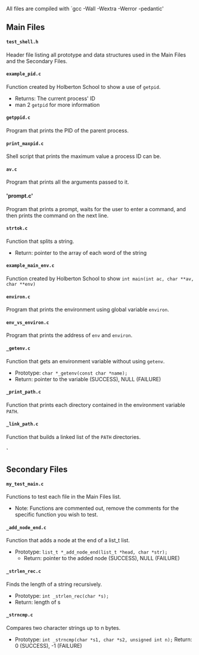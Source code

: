 All files are compiled with `gcc -Wall -Wextra -Werror -pedantic'


## Main Files

#### `test_shell.h`
Header file listing all prototype and data structures used in the Main Files and the Secondary Files.

#### `example_pid.c`
Function created by Holberton School to show a use of `getpid`.
* Returns: The current process' ID
* man 2 `getpid` for more information

#### `getppid.c`
Program that prints the PID of the parent process.

#### `print_maxpid.c`
Shell script that prints the maximum value a process ID can be.

#### `av.c`
Program that prints all the arguments passed to it.

#### 'prompt.c'
Program that prints a prompt, waits for the user to enter a command, and then prints the command on the next line.

#### `strtok.c`
Function that splits a string.
* Return: pointer to the array of each word of the string

#### `example_main_env.c`
Function created by Holberton School to show `int main(int ac, char **av, char **env)`

#### `environ.c`
Program that prints the environment using global variable `environ`.

#### `env_vs_environ.c`
Program that prints the address of `env` and `environ`.

#### `_getenv.c`
Function that gets an environment variable without using `getenv`.
* Prototype: `char *_getenv(const char *name);`
* Return: pointer to the variable (SUCCESS), NULL (FAILURE)

#### `_print_path.c`
Function that prints each directory contained in the environment variable `PATH`.

#### `_link_path.c`
Function that builds a linked list of the `PATH` directories.

#### `

## Secondary Files

#### `my_test_main.c`
Functions to test each file in the Main Files list.
* Note: Functions are commented out, remove the comments for the specific function you wish to test.

#### `_add_node_end.c`
Function that adds a node at the end of a list_t list.
* Prototype: `list_t *_add_node_end(list_t *head, char *str);`
  * Return: pointer to the added node (SUCCESS), NULL (FAILURE)

#### `_strlen_rec.c`
Finds the length of a string recursively.
* Prototype: `int _strlen_rec(char *s);`
* Return: length of s

#### `_strncmp.c`
Compares two character strings up to n bytes.
* Prototype: `int _strncmp(char *s1, char *s2, unsigned int n);`
Return: 0 (SUCCESS), -1 (FAILURE)
